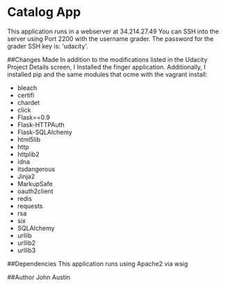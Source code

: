 # Catalog App

This application runs in a webserver at 34.214.27.49
You can SSH into the server using Port 2200 with the username grader.
The password for the grader SSH key is: 'udacity'.

##Changes Made
In addition to the modifications listed in the Udacity Project Details screen, I Installed the finger application.
Additionally, I installed pip and the same modules that ocme with the vagrant install:
* bleach
* certifi
* chardet
* click
* Flask==0.9
* Flask-HTTPAuth
* Flask-SQLAlchemy
* html5lib
* http
* httplib2
* idna
* itsdangerous
* Jinja2
* MarkupSafe
* oauth2client
* redis
* requests
* rsa
* six
* SQLAlchemy
* urllib
* urllib2
* urllib3

##Dependencies
This application runs using Apache2 via wsig

##Author
John Austin
